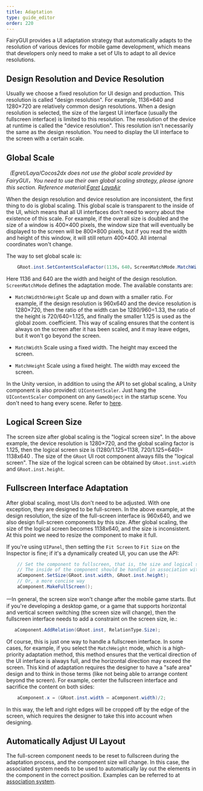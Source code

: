 ```yaml
---
title: Adaptation
type: guide_editor
order: 220
---
```


FairyGUI provides a UI adaptation strategy that automatically adapts to the resolution of various devices for mobile game development, which means that developers only need to make a set of UIs to adapt to all device resolutions.

## Design Resolution and Device Resolution

Usually we choose a fixed resolution for UI design and production. This resolution is called "design resolution". For example, 1136×640 and 1280×720 are relatively common design resolutions. When a design resolution is selected, the size of the largest UI interface (usually the fullscreen interface) is limited to this resolution.
The resolution of the device at runtime is called the "device resolution". This resolution isn't necessarily the same as the design resolution. You need to display the UI interface to the screen with a certain scale.

## Global Scale

*（Egret/Laya/Cocos2dx does not use the global scale provided by FairyGUI，You need to use their own global scaling strategy, please ignore this section. Reference material:[Egret](http://developer.egret.com/cn/2d/screenAdaptation/explanation) [LayaAir](https://ldc.layabox.com/doc/?nav=zh-as-1-8-0)*

When the design resolution and device resolution are inconsistent, the first thing to do is global scaling. This global scale is transparent to the inside of the UI, which means that all UI interfaces don't need to worry about the existence of this scale. For example, if the overall size is doubled and the size of a window is 400×400 pixels, the window size that will eventually be displayed to the screen will be 800×800 pixels, but if you read the width and height of this window, it will still return 400×400. All internal coordinates won't change.

The way to set global scale is:

```csharp
    GRoot.inst.SetContentScaleFactor(1136，640，ScreenMatchMode.MatchWidthOrHeight);
```

Here 1136 and 640 are the width and height of the design resolution. `ScreenMatchMode` defines the adaptation mode. The available constants are:

- `MatchWidthOrHeight` Scale up and down with a smaller ratio. For example, if the design resolution is 960x640 and the device resolution is 1280×720, then the ratio of the width can be 1280/960=1.33, the ratio of the height is 720/640=1.125, and finally the smaller 1.125 is used as the global zoom. coefficient. This way of scaling ensures that the content is always on the screen after it has been scaled, and it may leave edges, but it won't go beyond the screen.

- `MatchWidth` Scale using a fixed width. The height may exceed the screen.

- `MatchHeight` Scale using a fixed height. The width may exceed the screen.

In the Unity version, in addition to using the API to set global scaling, a Unity component is also provided: `UIContentScaler`. Just hang the `UIContentScaler` component on any `GameObject` in the startup scene. You don't need to hang every scene. Refer to [here](#../unity/index.html#UIContentScaler).

## Logical Screen Size

The screen size after global scaling is the "logical screen size". In the above example, the device resolution is 1280×720, and the global scaling factor is 1.125, then the logical screen size is (1280/1.125=1138, 720/1.125=640)= 1138x640 . The size of the `GRoot` UI root component always fills the "logical screen". The size of the logical screen can be obtained by `GRoot.inst.width` and `GRoot.inst.height`.

## Fullscreen Interface Adaptation

After global scaling, most UIs don't need to be adjusted. With one exception, they are designed to be full-screen. In the above example, at the design resolution, the size of the full-screen interface is 960x640, and we also design full-screen components by this size. After global scaling, the size of the logical screen becomes 1138x640, and the size is inconsistent. At this point we need to resize the component to make it full.

If you're using `UIPanel`, then setting the `Fit Screen` to `Fit Size` on the Inspector is fine; if it's a dynamically created UI, you can use the API:

```csharp
    // Set the component to fullscreen, that is, the size and logical screen size are the same.
    // The inside of the component should be handled in association with the size change.
    aComponent.SetSize(GRoot.inst.width, GRoot.inst.height);
    // Or, a more concise way
    aComponent.MakeFullScreen();
```

一In general, the screen size won't change after the mobile game starts. But if you're developing a desktop game, or a game that supports horizontal and vertical screen switching (the screen size will change), then the fullscreen interface needs to add a constraint on the screen size, ie.:

```csharp
   aComponent.AddRelation(GRoot.inst, RelationType.Size);
```

Of course, this is just one way to handle a fullscreen interface. In some cases, for example, if you select the `MatchHeight` mode, which is a high-priority adaptation method, this method ensures that the vertical direction of the UI interface is always full, and the horizontal direction may exceed the screen. This kind of adaptation requires the designer to have a "safe area" design and to think in those terms (like not being able to arrange content beyond the screen). For example, center the fullscreen interface and sacrifice the content on both sides:

```csharp
    aComponent.x = (GRoot.inst.width – aComponent.width)/2;
```

In this way, the left and right edges will be cropped off by the edge of the screen, which requires the designer to take this into account when designing.

## Automatically Adjust UI Layout

The full-screen component needs to be reset to fullscreen during the adaptation process, and the component size will change. In this case, the associated system needs to be used to automatically lay out the elements in the component in the correct position. Examples can be referred to at [association system](relation.html#instanceresolution).